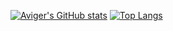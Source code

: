[![Aviger's GitHub stats](https://github-readme-stats.vercel.app/api?username=avigeris&hide=contribs,prs,stars,issues&show_icons=true&theme=nord&hide_title=true&include_all_commits=true&count_private=true&bg_color=0d1117&hide_border=true&line_height=50)](https://github.com/anuraghazra/github-readme-stats)
[![Top Langs](https://github-readme-stats.vercel.app/api/top-langs/?username=avigeris&layout=compact&theme=nord&hide=javascript,html&bg_color=0d1117&hide_border=true)](https://github.com/anuraghazra/github-readme-stats)
